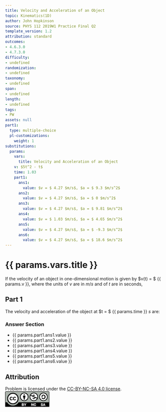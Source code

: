 ```yaml
---
title: Velocity and Acceleration of an Object
topic: Kinematics(1D)
author: John Hopkinson
source: PHYS 112 2019W1 Practice Final Q2
template_version: 1.2
attribution: standard
outcomes:
- 4.6.3.0
- 4.7.3.0
difficulty:
- undefined
randomization:
- undefined
taxonomy:
- undefined
span:
- undefined
length:
- undefined
tags:
- PW
assets: null
part1:
  type: multiple-choice
  pl-customizations:
    weight: 1
substitutions:
  params:
    vars:
      title: Velocity and Acceleration of an Object
    v: $5t^2 - t$
    time: 1.03
    part1:
      ans1:
        value: $v = $ 4.27 $m/s$, $a = $ 9.3 $m/s^2$
      ans2:
        value: $v = $ 4.27 $m/s$, $a = $ 0 $m/s^2$
      ans3:
        value: $v = $ 4.27 $m/s$, $a = $ 9.81 $m/s^2$
      ans4:
        value: $v = $ 1.03 $m/s$, $a = $ 4.65 $m/s^2$
      ans5:
        value: $v = $ 4.27 $m/s$, $a = $ -9.3 $m/s^2$
      ans6:
        value: $v = $ 4.27 $m/s$, $a = $ 18.6 $m/s^2$
---
```

# {{ params.vars.title }}
If the velocity of an object in one-dimensional motion is given by $v(t) = $ {{ params.v }}, where the units of $v$ are in $m/s$ and of $t$ are in seconds,

## Part 1

The velocity and acceleration of the object at $t = $ {{ params.time }} $s$ are:

### Answer Section

- {{ params.part1.ans1.value }}
- {{ params.part1.ans2.value }}
- {{ params.part1.ans3.value }}
- {{ params.part1.ans4.value }}
- {{ params.part1.ans5.value }}
- {{ params.part1.ans6.value }}

## Attribution

Problem is licensed under the [CC-BY-NC-SA 4.0 license](https://creativecommons.org/licenses/by-nc-sa/4.0/).<br> ![The Creative Commons 4.0 license requiring attribution-BY, non-commercial-NC, and share-alike-SA license.](https://raw.githubusercontent.com/firasm/bits/master/by-nc-sa.png)